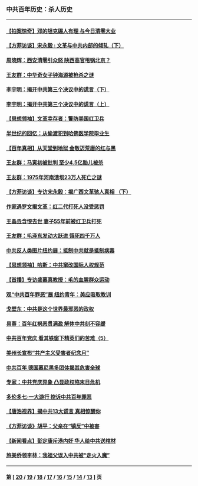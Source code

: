 ### 中共百年历史：杀人历史
---
#### [【拍案惊奇】邓的坦克碾人有理 与今日清零大业](../../pages/nf1176106/n13729574.md?06200430) 
#### [【方菲访谈】宋永毅 : 文革与中共内部的倾轧（下）](../../pages/nf1176106/n13486836.md?06200430) 
#### [周晓辉：西安清零引众怒 陕西高官甩锅北京？](../../pages/nf1176106/n13484627.md?06200430) 
#### [王友群：中华奇女子钟海源被枪杀之谜](../../pages/nf1176106/n13430555.md?06200430) 
#### [李宇明：揭开中共第三个决议中的谎言（下）](../../pages/nf1176106/n13389389.md?06200430) 
#### [李宇明：揭开中共第三个决议中的谎言（上）](../../pages/nf1176106/n13388697.md?06200430) 
#### [【思想领袖】文革幸存者：警防美国红卫兵](../../pages/nf1176106/n13339289.md?06200430) 
#### [半世纪的回忆：从偷渡犯到哈佛医学院毕业生](../../pages/nf1176106/n13345328.md?06200430) 
#### [【百年真相】从天堂到地狱 金敬迈荒唐的红与黑](../../pages/nf1176106/n13336995.md?06200430) 
#### [王友群：马寅初被批判 至少4.5亿胎儿被杀](../../pages/nf1176106/n13260313.md?06200430) 
#### [王友群：1975年河南溃坝23万人死亡之谜](../../pages/nf1176106/n13231576.md?06200430) 
#### [【方菲访谈】专访宋永毅：揭广西文革骇人真相 （下）](../../pages/nf1176106/n13209074.md?06200430) 
#### [作家遇罗文揭文革：红二代打死人没受惩罚](../../pages/nf1176106/n13205254.md?06200430) 
#### [王晶垚含恨去世 妻子55年前被红卫兵打死](../../pages/nf1176106/n13203590.md?06200430) 
#### [王友群：毛泽东发动大跃进 饿死四千万人](../../pages/nf1176106/n13177158.md?06200430) 
#### [中共反人类图片纽约展：抵制中共就是抵制病毒](../../pages/nf1176106/n13115371.md?06200430) 
#### [【思想领袖】哈斯：中共窜改国际人权规范](../../pages/nf1176106/n13053647.md?06200430) 
#### [【首播】专访盛慕真教授：毛的血腥群众运动](../../pages/nf1176106/n13091782.md?06200430) 
#### [观“中共百年罪恶”展 纽约青年：美应吸取教训](../../pages/nf1176106/n13085246.md?06200430) 
#### [戈壁东：中共是这个世界最邪恶的政权](../../pages/nf1176106/n13085641.md?06200430) 
#### [易蓉：百年红祸恶贯满盈 解体中共刻不容缓](../../pages/nf1176106/n13084455.md?06200430) 
#### [中共百年党庆 看其铁窗下精英们的苦难（5）](../../pages/nf1176106/n13076766.md?06200430) 
#### [美州长宣布“共产主义受害者纪念月”](../../pages/nf1176106/n13074024.md?06200430) 
#### [中共百年 德国慕尼黑多团体揭其危害全球](../../pages/nf1176106/n13068873.md?06200430) 
#### [专家：中共党庆异象 凸显政权陷末日危机](../../pages/nf1176106/n13067084.md?06200430) 
#### [多伦多七·一大游行 控诉中共百年罪恶](../../pages/nf1176106/n13062043.md?06200430) 
#### [【唐浩视界】揭中共13大谎言 真相惊醒你](../../pages/nf1176106/n13065208.md?06200430) 
#### [《方菲访谈》胡平：父亲在“镇反”中被害](../../pages/nf1176106/n13064114.md?06200430) 
#### [【新闻看点】彭定康斥港内奸 华人给中共送棺材](../../pages/nf1176106/n13064230.md?06200430) 
#### [旅美侨领李林：我祖父误入中共被“走火入魔”](../../pages/nf1176106/n13062777.md?06200430) 

---
#### 第 [ [20](./20.md?06200430) / [19](./19.md?06200430) / [18](./18.md?06200430) / [17](./17.md?06200430) / [16](./16.md?06200430) / [15](./15.md?06200430) / [14](./14.md?06200430) / [13](./13.md?06200430) ] 页
